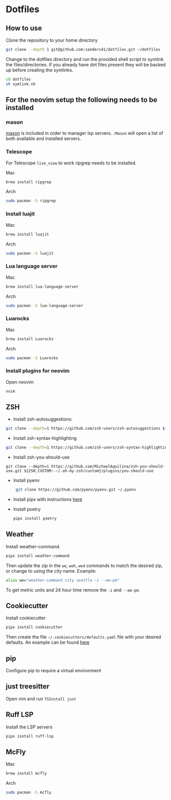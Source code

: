 # Dotfiles

## How to use

Clone the repository to your home directory

```sh
git clone --depth 1 git@github.com:sanders41/dotfiles.git ~/dotfiles
```

Change to the dotfiles directory and run the provided shell script to symlink the files/directories.
If you already have dot files present they will be backed up before creating the symlinks.

```sh
cd dotfiles
sh symlink.sh
```

## For the neovim setup the following needs to be installed

### mason

[mason](https://github.com/williamboman/mason.nvim) is included in order to
manager lsp servers. `:Mason` will open a list of both available and installed servers.

### Telescope

For Telescope `live_view` to work ripgrep needs to be installed.

Mac

```sh
brew install ripgrep
```

Arch

```sh
sudo pacman -S ripgrep
```

### Install luajit

Mac

```sh
brew install luajit
```

Arch

```sh
sudo pacman -S luajit
```

### Lua language server

Mac

```sh
brew install lua-language-server
```

Arch

```sh
sudo pacman -S lua-language-server
```

### Luarocks

Mac

```sh
brew install Luarocks
```

Arch

```sh
sudo pacman -S Luarocks
```

### Install plugins for neovim

Open neovim

```sh
nvim
```

## ZSH

- Install zsh-autosuggestions:

```sh
git clone --depth=1 https://github.com/zsh-users/zsh-autosuggestions ${ZSH_CUSTOM:-~/.oh-my-zsh/custom}/plugins/zsh-autosuggestions
```

- Install zsh-syntax-highlighting

```sh
git clone --depth=1 https://github.com/zsh-users/zsh-syntax-highlighting.git ${ZSH_CUSTOM:-~/.oh-my-zsh/custom}/plugins/zsh-syntax-highlighting
```

- Install zsh-you-should-use

```
git clone --depth=1 https://github.com/MichaelAquilina/zsh-you-should-use.git ${ZSH_CUSTOM:-~/.oh-my-zsh/custom}/plugins/you-should-use
```

- Install pyenv

  ```sh
   git clone https://github.com/pyenv/pyenv.git ~/.pyenv
  ```

- Install pipx with instructions [here](https://github.com/pypa/pipx)
- Install poetry

  ```sh
  pipx install poetry
  ```

## Weather

Install weather-command.

```sh
pipx install weather-command
```

Then update the zip in the `we`, `weh`, `wed` commands to match the desired zip, or change
to using the city name. Example:

```sh
alias we="weather-command city seattle -i --am-pm"
```

To get metric units and 24 hour time remove the `-i` and `--am-pm`.

## Cookiecutter

Install cookiecutter

```sh
pipx install cookiecutter
```

Then create the file `~/.cookiecutters/defaults.yaml` file with your desired defaults. An example
can be found [here](https://cookiecutter.readthedocs.io/en/1.7.0/advanced/user_config.html)

## pip

Configure pip to require a virtual environment

## just treesitter

Open vim and run `TSInstall just`

## Ruff LSP

Install the LSP servers

```sh
pipx isntall ruff-lsp
```

## McFly

Mac

```sh
brew install mcfly
```

Arch

```sh
sudo pacman -S mcfly
```
